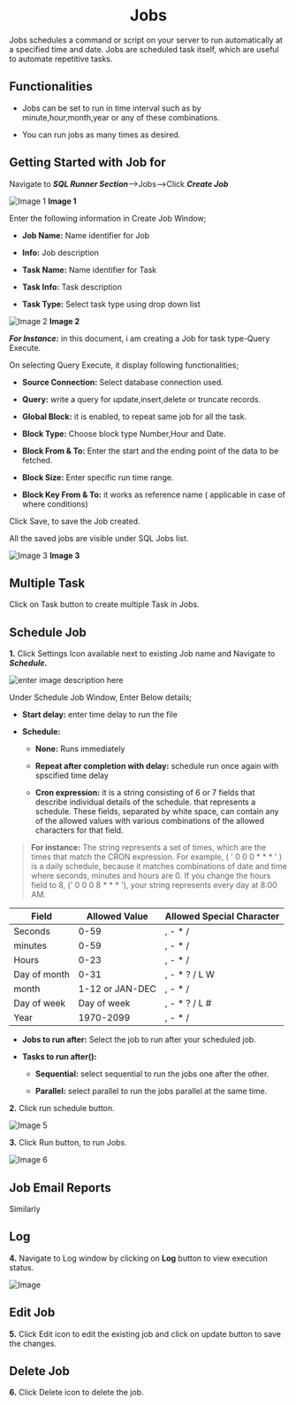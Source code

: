 

<h1><center>Jobs</center></h1>

Jobs schedules a command or script on your server to run automatically at a specified time and date. Jobs are scheduled task itself, which are useful to automate repetitive tasks.

## Functionalities

- Jobs can be set to run in time interval such as by minute,hour,month,year or any of these combinations.

- You can run jobs as many times as desired.

## Getting Started with Job for 

Navigate to ***SQL Runner Section***-->Jobs-->Click ***Create Job***

![Image 1](https://raw.githubusercontent.com/sv18042016/fp1/master/images/New_version5/TD_JOBS_IMAGE1.png)
 **Image 1**
 
 Enter the following information in Create Job Window;
 
 - **Job Name:** Name identifier for Job
 
 - **Info:** Job description
 
 - **Task Name:** Name identifier for Task
 
 - **Task Info:** Task description
 
 - **Task Type:** Select task type using drop down list

 ![Image 2](https://raw.githubusercontent.com/sv18042016/fp1/23513febf6e72c734c80e805c286346a21504fb4/images/New_version5/TD_JOBS_IMAGE2.png)
  **Image 2**
  
***For Instance:*** in this document, i am creating a Job for task type-Query Execute.

On selecting Query Execute, it display following functionalities;

- **Source Connection:** Select database connection used.

- **Query:** write a query for update,insert,delete or truncate records.

- **Global Block:** it is enabled, to repeat same job for all the task.

- **Block Type:** Choose block type Number,Hour and Date.

- **Block From & To:**  Enter the start and the ending point of the data to be fetched.

- **Block Size:** Enter specific run time range.

- **Block Key From & To:** it works as reference name ( applicable in case of where conditions)

Click Save, to save the Job created.

All the saved jobs are visible under SQL Jobs list.

![Image 3](https://raw.githubusercontent.com/sv18042016/fp1/b679c7e6d82f09c9795d0fc4c32bbe7ef5430c8d/images/New_version5/TD_JOBS_IMAGE3.png)
**Image 3**

## Multiple Task

Click on Task button to create multiple Task in Jobs.

## Schedule Job

**1.** Click Settings Icon available next to existing Job name and Navigate to ***Schedule.***

![enter image description here](https://raw.githubusercontent.com/sv18042016/fp1/47f6e0897c275693ef1c3b372f71f513751c8641/images/New_version5/TD_JOBS_IMAGE4.png)

Under Schedule Job Window, Enter Below details;

- **Start delay:** enter time delay to run the file

- **Schedule:**

   - **None:** Runs immediately
   
   - **Repeat after completion with delay:** schedule run once again with spscified time delay
   
   - **Cron expression:** it is a string consisting of 6 or 7 fields that describe individual details of the schedule. that represents a schedule. These fields, separated by white space, can contain any of the allowed values with various combinations of the allowed characters for that field.
   
>**For instance:**
The string represents a set of times, which are the times that match the CRON expression. For example, ( ' 0 0 0 * * * ' ) is a daily schedule, because it matches combinations of date and time where seconds, minutes and hours are 0. If you change the hours field to 8, (' 0 0 0 8 * * * '),  your string represents every day at 8:00 AM.

| Field |Allowed Value  |Allowed Special Character|
|--|--|--|
| Seconds |  0-59|, - * /  |
|minutes|0-59|  , - * /|
|Hours|0-23|  , - * /|
|Day of month|0-31|, - * ? / L W|
|month|1-12 or JAN-DEC|  , - * /|
|Day of week|Day of week|, - * ? / L #|
|Year|1970-2099|  , - * /|

 - **Jobs to run after:** Select the job to run after your scheduled job.
 
 - **Tasks to run after():**
 
     - **Sequential:** select sequential to run the jobs one after the other.
     
     - **Parallel:** select parallel to run the jobs parallel at the same time.
     
**2.**  Click run schedule button.

![Image 5](https://raw.githubusercontent.com/sv18042016/fp1/47f6e0897c275693ef1c3b372f71f513751c8641/images/New_version5/TD_JOBS_IMAGE5.png)

**3.** Click Run button, to run Jobs.

![Image 6](https://raw.githubusercontent.com/sv18042016/fp1/55af9eb09c6a72584a5902b13b37994e4d3dc29d/images/New_version5/TD_JOBS_IMAGE6.png)

## Job Email Reports

Similarly

## Log

**4.** Navigate to Log window by clicking on **Log** button to view execution status.

![Image](https://raw.githubusercontent.com/sv18042016/fp1/master/images/New_version5/TD_JOBS_IMAGE7.png)

## Edit Job
**5.** Click Edit icon to edit the existing job and click on update button to save the changes.

## Delete Job

**6.** Click Delete icon to delete the job.


<!--stackedit_data:
eyJoaXN0b3J5IjpbMTMwNDc5MDQwOCw1MjI0MTY1OTgsOTY4Nz
Q4OTY0LC0xMDUwNzYzMDc2LC0xMDczODc5NzQ1XX0=
-->